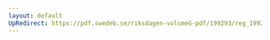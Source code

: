 ```yaml
---
layout: default
UpRedirect: https://pdf.swedeb.se/riksdagen-volumeG-pdf/199293/reg_199293/reg_199293_0071.pdf
---
```

